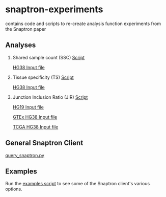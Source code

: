 # snaptron-experiments
contains code and scripts to re-create analysis function experiments from the Snaptron paper

## Analyses

1. Shared sample count (SSC) 
[Script](scripts/run_ssc.sh)

   [HG38 Input file](data/novel_exons.raw.hg38.bed)

2. Tissue specificity (TS)
[Script](scripts/run_ts.sh)

   [HG38 Input file](data/rel_splices.hg38.snap.tsv)

3. Junction Inclusion Ratio (JIR)
[Script](scripts/run_jir.sh)

   [HG19 Input file](data/alk_alt_tss.hg19.snap.tsv)

   [GTEx HG38 Input file](data/alk_alt_tss.hg38.snap.tsv)

   [TCGA HG38 Input file](data/alk_alt_tss.hg38.tcga.snap.tsv)


## General Snaptron Client

   [query_snaptron.py](client/query_snaptron.py)

## Examples

Run the [examples script](examples.sh) to see some of the Snaptron client's various options.
